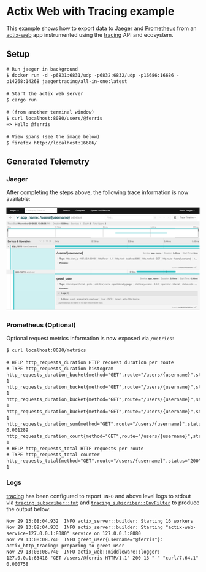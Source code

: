# Actix Web with Tracing example

This example shows how to export data to [Jaeger] and [Prometheus] from an
[actix-web] app instrumented using the [tracing] API and ecosystem.

[Jaeger]: https://www.jaegertracing.io
[Prometheus]: https://prometheus.io
[actix-web]: https://github.com/actix/actix-web
[tracing]: https://github.com/tokio-rs/tracing

## Setup

```shell
# Run jaeger in background
$ docker run -d -p6831:6831/udp -p6832:6832/udp -p16686:16686 -p14268:14268 jaegertracing/all-in-one:latest

# Start the actix web server
$ cargo run

# (from another terminal window)
$ curl localhost:8080/users/@ferris
=> Hello @ferris

# View spans (see the image below)
$ firefox http://localhost:16686/
```

## Generated Telemetry

### Jaeger

After completing the steps above, the following trace information is now
available:

![Jaeger UI](trace.png)

### Prometheus (Optional)

Optional request metrics information is now exposed via `/metrics`:

```shell
$ curl localhost:8080/metrics

# HELP http_requests_duration HTTP request duration per route
# TYPE http_requests_duration histogram
http_requests_duration_bucket{method="GET",route="/users/{username}",status="200",le="0.5"} 1
http_requests_duration_bucket{method="GET",route="/users/{username}",status="200",le="0.9"} 1
http_requests_duration_bucket{method="GET",route="/users/{username}",status="200",le="0.99"} 1
http_requests_duration_bucket{method="GET",route="/users/{username}",status="200",le="+Inf"} 1
http_requests_duration_sum{method="GET",route="/users/{username}",status="200"} 0.001289
http_requests_duration_count{method="GET",route="/users/{username}",status="200"} 1
# HELP http_requests_total HTTP requests per route
# TYPE http_requests_total counter
http_requests_total{method="GET",route="/users/{username}",status="200"} 1
```

### Logs

[tracing] has been configured to report `INFO` and above level logs to stdout
via [`tracing_subscriber::fmt`] and [`tracing_subscriber::EnvFilter`] to produce
the output below:

```shell
Nov 29 13:08:04.932  INFO actix_server::builder: Starting 16 workers
Nov 29 13:08:04.933  INFO actix_server::builder: Starting "actix-web-service-127.0.0.1:8080" service on 127.0.0.1:8080
Nov 29 13:08:08.740  INFO greet_user{username="@ferris"}: actix_http_tracing: preparing to greet user
Nov 29 13:08:08.740  INFO actix_web::middleware::logger: 127.0.0.1:63418 "GET /users/@ferris HTTP/1.1" 200 13 "-" "curl/7.64.1" 0.000758
```

[tracing]: https://github.com/tokio-rs/tracing
[`tracing_subscriber::fmt`]: https://docs.rs/tracing-subscriber/latest/tracing_subscriber/fmt/index.html
[`tracing_subscriber::EnvFilter`]: https://docs.rs/tracing-subscriber/latest/tracing_subscriber/filter/struct.EnvFilter.html
